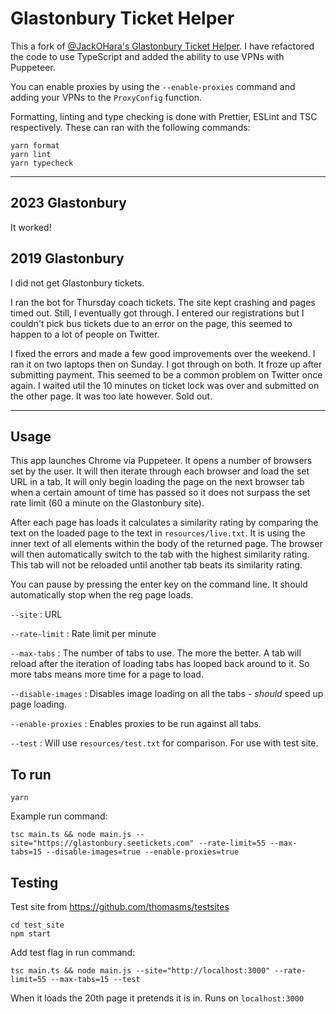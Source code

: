 # Glastonbury Ticket Helper

This a fork of [@JackOHara's Glastonbury Ticket Helper](https://github.com/JackOHara/glasto-helper). I have refactored the code to use TypeScript and added the ability to use VPNs with Puppeteer.

You can enable proxies by using the `--enable-proxies` command and adding your VPNs to the `ProxyConfig` function.

Formatting, linting and type checking is done with Prettier, ESLint and TSC respectively. These can ran with the following commands:

```
yarn format
yarn lint
yarn typecheck
```
---

## 2023 Glastonbury
It worked! 

## 2019 Glastonbury
I did not get Glastonbury tickets.

I ran the bot for Thursday coach tickets. The site kept crashing and pages timed out. Still, I eventually got through. I entered our registrations but I couldn't pick bus tickets due to an error on the page, this seemed to happen to a lot of people on Twitter. 

I fixed the errors and made a few good improvements over the weekend. I ran it on two laptops then on Sunday. I got through on both. It froze up after submitting payment. This seemed to be a common problem on Twitter once again. I waited util the 10 minutes on ticket lock was over and submitted on the other page. It was too late however. Sold out. 

---

## Usage
This app launches Chrome via Puppeteer. It opens a number of browsers set by the user. It will then iterate through each browser and load the set URL in a tab. It will only begin loading the page on the next browser tab when a certain amount of time has passed so it does not surpass the set rate limit (60 a minute on the Glastonbury site). 

After each page has loads it calculates a similarity rating by comparing the text on the loaded page to the text in `resources/live.txt`. It is using the inner text of all elements within the body of the returned page. The browser will then automatically switch to the tab with the highest similarity rating. This tab will not be reloaded until another tab beats its similarity rating.

You can pause by pressing the enter key on the command line. It should automatically stop when the reg page loads.

`--site` : URL

`--rate-limit` : Rate limit per minute

`--max-tabs` : The number of tabs to use. The more the better. A tab will reload after the iteration of loading tabs has looped back around to it. So more tabs means more time for a page to load. 

`--disable-images` : Disables image loading on all the tabs - _should_ speed up page loading.

`--enable-proxies` : Enables proxies to be run against all tabs.

`--test` : Will use `resources/test.txt` for comparison. For use with test site. 


## To run

```
yarn
```

Example run command:

```
tsc main.ts && node main.js --site="https://glastonbury.seetickets.com" --rate-limit=55 --max-tabs=15 --disable-images=true --enable-proxies=true
```

## Testing

Test site from https://github.com/thomasms/testsites

```
cd test_site
npm start
```

Add test flag in run command:

```
tsc main.ts && node main.js --site="http://localhost:3000" --rate-limit=55 --max-tabs=15 --test
```

When it loads the 20th page it pretends it is in. Runs on `localhost:3000`
